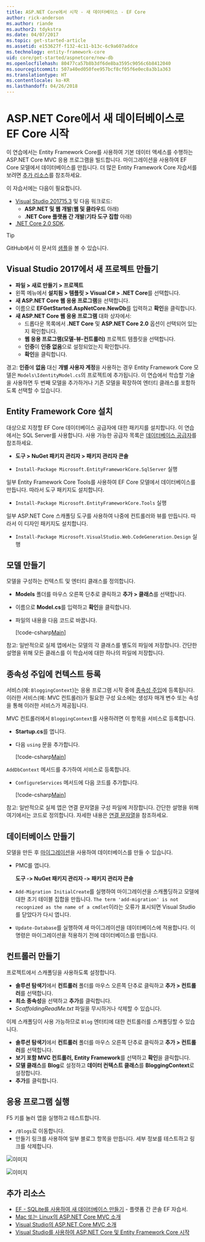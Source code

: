 ```yaml
---
title: ASP.NET Core에서 시작 - 새 데이터베이스 - EF Core
author: rick-anderson
ms.author: riande
ms.author2: tdykstra
ms.date: 04/07/2017
ms.topic: get-started-article
ms.assetid: e153627f-f132-4c11-b13c-6c9a607addce
ms.technology: entity-framework-core
uid: core/get-started/aspnetcore/new-db
ms.openlocfilehash: 80477ca57b8b3df6de8ba3595c9056c6b8412040
ms.sourcegitcommit: 507a40ed050fee957bcf8cf05f6e0ec8a3b1a363
ms.translationtype: HT
ms.contentlocale: ko-KR
ms.lasthandoff: 04/26/2018
---
```

# <a name="getting-started-with-ef-core-on-aspnet-core-with-a-new-database"></a>ASP.NET Core에서 새 데이터베이스로 EF Core 시작

이 연습에서는 Entity Framework Core를 사용하여 기본 데이터 액세스를 수행하는 ASP.NET Core MVC 응용 프로그램을 빌드합니다. 마이그레이션을 사용하여 EF Core 모델에서 데이터베이스를 만듭니다. 더 많은 Entity Framework Core 자습서를 보려면 [추가 리소스](#additional-resources)를 참조하세요.

이 자습서에는 다음이 필요합니다.
* [Visual Studio 201715.3](https://www.visualstudio.com/downloads/) 및 다음 워크로드:
  * **ASP.NET 및 웹 개발**(**웹 및 클라우드** 아래)
  * **.NET Core 플랫폼 간 개발**(**기타 도구 집합** 아래)
* [.NET Core 2.0 SDK](https://www.microsoft.com/net/download/core).

> [!TIP]  
> GitHub에서 이 문서의 [샘플](https://github.com/aspnet/EntityFramework.Docs/tree/master/samples/core/GetStarted/AspNetCore/EFGetStarted.AspNetCore.NewDb)을 볼 수 있습니다.

## <a name="create-a-new-project-in-visual-studio-2017"></a>Visual Studio 2017에서 새 프로젝트 만들기

* **파일 > 새로 만들기 > 프로젝트**
* 왼쪽 메뉴에서 **설치됨 > 템플릿 > Visual C# > .NET Core**를 선택합니다.
* **새 ASP.NET Core 웹 응용 프로그램**을 선택합니다.
* 이름으로 **EFGetStarted.AspNetCore.NewDb**를 입력하고 **확인**을 클릭합니다.
* **새 ASP.NET Core 웹 응용 프로그램** 대화 상자에서:
  * 드롭다운 목록에서 **.NET Core** 및 **ASP.NET Core 2.0** 옵션이 선택되어 있는지 확인합니다.
  * **웹 응용 프로그램(모델-뷰-컨트롤러)** 프로젝트 템플릿을 선택합니다.
  * **인증**이 **인증 없음**으로 설정되었는지 확인합니다.
  * **확인**을 클릭합니다.

경고: **인증**에 **없음** 대신 **개별 사용자 계정**을 사용하는 경우 Entity Framework Core 모델은 `Models\IdentityModel.cs`의 프로젝트에 추가됩니다. 이 연습에서 학습할 기술을 사용하면 두 번째 모델을 추가하거나 기존 모델을 확장하여 엔터티 클래스를 포함하도록 선택할 수 있습니다.

## <a name="install-entity-framework-core"></a>Entity Framework Core 설치

대상으로 지정할 EF Core 데이터베이스 공급자에 대한 패키지를 설치합니다. 이 연습에서는 SQL Server를 사용합니다. 사용 가능한 공급자 목록은 [데이터베이스 공급자](../../providers/index.md)를 참조하세요.

* **도구 > NuGet 패키지 관리자 > 패키지 관리자 콘솔**

* `Install-Package Microsoft.EntityFrameworkCore.SqlServer` 실행

일부 Entity Framework Core Tools를 사용하여 EF Core 모델에서 데이터베이스를 만듭니다. 따라서 도구 패키지도 설치합니다.

* `Install-Package Microsoft.EntityFrameworkCore.Tools` 실행

일부 ASP.NET Core 스캐폴딩 도구를 사용하여 나중에 컨트롤러와 뷰를 만듭니다. 따라서 이 디자인 패키지도 설치합니다.

* `Install-Package Microsoft.VisualStudio.Web.CodeGeneration.Design` 실행

## <a name="create-the-model"></a>모델 만들기

모델을 구성하는 컨텍스트 및 엔터티 클래스를 정의합니다.

* **Models** 폴더를 마우스 오른쪽 단추로 클릭하고 **추가 > 클래스**를 선택합니다.
* 이름으로 **Model.cs**를 입력하고 **확인**을 클릭합니다.
* 파일의 내용을 다음 코드로 바꿉니다.

  [!code-csharp[Main](../../../../samples/core/GetStarted/AspNetCore/EFGetStarted.AspNetCore.NewDb/Models/Model.cs)]

참고: 일반적으로 실제 앱에서는 모델의 각 클래스를 별도의 파일에 저장합니다. 간단한 설명을 위해 모든 클래스를 이 학습서에 대한 하나의 파일에 저장합니다.

## <a name="register-your-context-with-dependency-injection"></a>종속성 주입에 컨텍스트 등록

서비스(예: `BloggingContext`)는 응용 프로그램 시작 중에 [종속성 주입](http://docs.asp.net/en/latest/fundamentals/dependency-injection.html)에 등록됩니다. 이러한 서비스(예: MVC 컨트롤러)가 필요한 구성 요소에는 생성자 매개 변수 또는 속성을 통해 이러한 서비스가 제공됩니다.

MVC 컨트롤러에서 `BloggingContext`를 사용하려면 이 항목을 서비스로 등록합니다.

* **Startup.cs**를 엽니다.
* 다음 `using` 문을 추가합니다.

  [!code-csharp[Main](../../../../samples/core/GetStarted/AspNetCore/EFGetStarted.AspNetCore.NewDb/Startup.cs#AddedUsings)]

`AddDbContext` 메서드를 추가하여 서비스로 등록합니다.

* `ConfigureServices` 메서드에 다음 코드를 추가합니다.

  [!code-csharp[Main](../../../../samples/core/GetStarted/AspNetCore/EFGetStarted.AspNetCore.NewDb/Startup.cs?name=ConfigureServices&highlight=7-8)]

참고: 일반적으로 실제 앱은 연결 문자열을 구성 파일에 저장합니다. 간단한 설명을 위해 여기에서는 코드로 정의합니다. 자세한 내용은 [연결 문자열](../../miscellaneous/connection-strings.md)을 참조하세요.

## <a name="create-your-database"></a>데이터베이스 만들기

모델을 만든 후 [마이그레이션](https://docs.microsoft.com/aspnet/core/data/ef-mvc/migrations#introduction-to-migrations)을 사용하여 데이터베이스를 만들 수 있습니다.

* PMC를 엽니다.

  **도구 -> NuGet 패키지 관리자 -> 패키지 관리자 콘솔**
* `Add-Migration InitialCreate`를 실행하여 마이그레이션을 스캐폴딩하고 모델에 대한 초기 테이블 집합을 만듭니다. `The term 'add-migration' is not recognized as the name of a cmdlet`이라는 오류가 표시되면 Visual Studio를 닫았다가 다시 엽니다.
* `Update-Database`를 실행하여 새 마이그레이션을 데이터베이스에 적용합니다. 이 명령은 마이그레이션을 적용하기 전에 데이터베이스를 만듭니다.

## <a name="create-a-controller"></a>컨트롤러 만들기

프로젝트에서 스캐폴딩을 사용하도록 설정합니다.

* **솔루션 탐색기**에서 **컨트롤러** 폴더를 마우스 오른쪽 단추로 클릭하고 **추가 > 컨트롤러**를 선택합니다.
* **최소 종속성**을 선택하고 **추가**를 클릭합니다.
* *ScaffoldingReadMe.txt* 파일을 무시하거나 삭제할 수 있습니다.

이제 스캐폴딩이 사용 가능하므로 `Blog` 엔터티에 대한 컨트롤러를 스캐폴딩할 수 있습니다.

* **솔루션 탐색기**에서 **컨트롤러** 폴더를 마우스 오른쪽 단추로 클릭하고 **추가 > 컨트롤러**를 선택합니다.
* **보기 포함 MVC 컨트롤러, Entity Framework**를 선택하고 **확인**을 클릭합니다.
* **모델 클래스**를 **Blog**로 설정하고 **데이터 컨텍스트 클래스**를 **BloggingContext**로 설정합니다.
* **추가**를 클릭합니다.


## <a name="run-the-application"></a>응용 프로그램 실행

F5 키를 눌러 앱을 실행하고 테스트합니다.

* `/Blogs`로 이동합니다.
* 만들기 링크를 사용하여 일부 블로그 항목을 만듭니다. 세부 정보를 테스트하고 링크를 삭제합니다.

![이미지](_static/create.png)

![이미지](_static/index-new-db.png)

## <a name="additional-resources"></a>추가 리소스

* [EF - SQLite를 사용하여 새 데이터베이스 만들기](xref:core/get-started/netcore/new-db-sqlite) - 플랫폼 간 콘솔 EF 자습서.
* [Mac 또는 Linux의 ASP.NET Core MVC 소개](https://docs.microsoft.com/aspnet/core/tutorials/first-mvc-app-xplat/index)
* [Visual Studio의 ASP.NET Core MVC 소개](https://docs.microsoft.com/aspnet/core/tutorials/first-mvc-app/index)
* [Visual Studio를 사용하여 ASP.NET Core 및 Entity Framework Core 시작](https://docs.microsoft.com/aspnet/core/data/ef-mvc/index)
